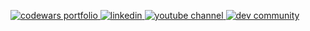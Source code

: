 <p>
  <a href="https://www.codewars.com/users/katsisaac50">
    <img alt="codewars portfolio" title="CodeWars" src="https://custom-icon-badges.demolab.com/badge/Katongole Isaac-yellow.svg?logo=codewars"/>
  </a>
  <a href="https://www.linkedin.com/in/katongole-isaac-2b27b6170">
    <img alt="linkedin" title="Linkedin" src="https://custom-icon-badges.demolab.com/badge/Katongole Isaac-blue.svg?logo=linkedin"/>
  </a>
  <a href="https://www.freecodecamp.org/katsisaac50">
    <img alt="youtube channel" title="Youtube" src="https://custom-icon-badges.demolab.com/badge/@katsisaac50-black.svg?logo=freecodecamp"/>
  </a>
  <a href="https://dev.to/katsisaac50">
    <img alt="dev community" title="DEV" src="https://custom-icon-badges.demolab.com/badge/katsisaac50-black.svg?logo=devdotto"/>
  </a>
</p>
